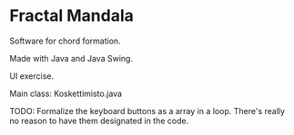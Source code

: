 # Fractal Mandala
Software for chord formation.

Made with Java and Java Swing.

UI exercise.

Main class: Koskettimisto.java

TODO:
Formalize the keyboard buttons as a array in a loop. There's really no reason to have them designated in the code.
